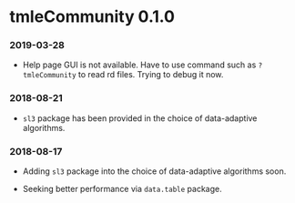 tmleCommunity 0.1.0
==============

### 2019-03-28

* Help page GUI is not available. Have to use command such as `?tmleCommunity` to read rd files. Trying to debug it now.

### 2018-08-21

* `sl3` package has been provided in the choice of data-adaptive algorithms.

### 2018-08-17

* Adding `sl3` package into the choice of data-adaptive algorithms soon.

* Seeking better performance via `data.table` package.
